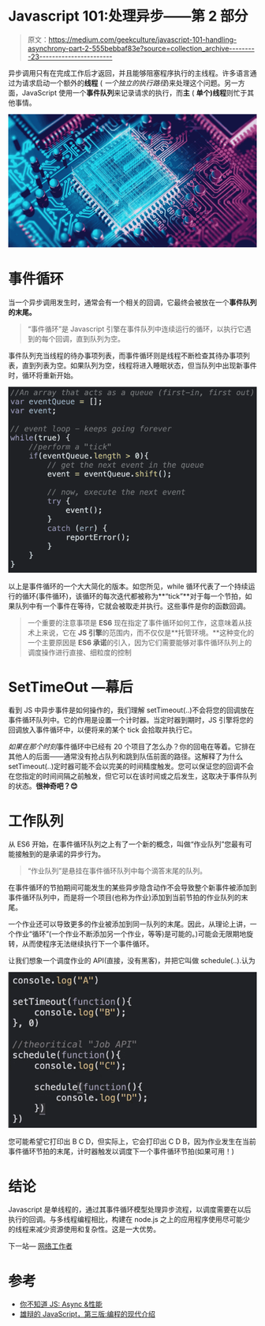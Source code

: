 # Javascript 101:处理异步——第 2 部分

> 原文：<https://medium.com/geekculture/javascript-101-handling-asynchrony-part-2-555bebbaf83e?source=collection_archive---------23----------------------->

异步调用只有在完成工作后才返回，并且能够阻塞程序执行的主线程。许多语言通过为请求启动一个额外的**线程** ( *一个独立的执行路径*)来处理这个问题。另一方面，JavaScript 使用一个**事件队列**来记录请求的执行，而**主** ( **单个)线程**则忙于其他事情。

![](img/bae1c82c651c7c96d6c4ff264bf2aece.png)

# 事件循环

当一个异步调用发生时，通常会有一个相关的回调，它最终会被放在一个**事件队列的末尾。**

> “事件循环”是 Javascript 引擎在事件队列中连续运行的循环，以执行它遇到的每个回调，直到队列为空。

事件队列充当线程的待办事项列表，而事件循环则是线程不断检查其待办事项列表，直到列表为空。如果队列为空，线程将进入睡眠状态，但当队列中出现新事件时，循环将重新开始。

![](img/859700a4f2192125c4e7078c2d67a787.png)

以上是事件循环的一个大大简化的版本。如您所见，while 循环代表了一个持续运行的循环(事件循环)，该循环的每次迭代都被称为**“tick”**对于每一个节拍，如果队列中有一个事件在等待，它就会被取走并执行。这些事件是你的函数回调。

> 一个重要的注意事项是 **ES6** 现在指定了事件循环如何工作，这意味着从技术上来说，它在 **JS 引擎**的范围内，而不仅仅是**托管环境。**这种变化的一个主要原因是 **ES6 承诺**的引入，因为它们需要能够对事件循环队列上的调度操作进行直接、细粒度的控制

# **SetTimeOut —幕后**

看到 JS 中异步事件是如何操作的，我们理解 setTimeout(..)不会将您的回调放在事件循环队列中。它的作用是设置一个计时器。当定时器到期时，JS 引擎将您的回调放入事件循环中，以便将来的某个 tick 会拾取并执行它。

*如果在那个时刻*事件循环中已经有 20 个项目了怎么办？你的回电在等着。它排在其他人的后面——通常没有抢占队列和跳到队伍前面的路径。这解释了为什么 setTimeout(..)定时器可能不会以完美的时间精度触发。您可以保证您的回调不会在您指定的时间间隔之前触发，但它可以在该时间或之后发生，这取决于事件队列的状态。**很神奇吧？😊**

# **工作队列**

从 ES6 开始，在事件循环队列之上有了一个新的概念，叫做“作业队列”您最有可能接触到的是承诺的异步行为。

> “作业队列”是悬挂在事件循环队列中每个滴答末尾的队列。

在事件循环的节拍期间可能发生的某些异步隐含动作不会导致整个新事件被添加到事件循环队列中，而是将一个项目(也称为作业)添加到当前节拍的作业队列的末尾。

一个作业还可以导致更多的作业被添加到同一队列的末尾。因此，从理论上讲，一个作业“循环”(一个作业不断添加另一个作业，等等)是可能的。)可能会无限期地旋转，从而使程序无法继续执行下一个事件循环。

让我们想象一个调度作业的 API(直接，没有黑客)，并把它叫做 schedule(..).认为

![](img/0a114c30a5990ff591058fa0a91e6f33.png)

您可能希望它打印出 B C D，但实际上，它会打印出 C D B，因为作业发生在当前事件循环节拍的末尾，计时器触发以调度下一个事件循环节拍(如果可用！)

# 结论

Javascript 是单线程的，通过其事件循环模型处理异步流程，以调度需要在以后执行的回调。与多线程编程相比，构建在 node.js 之上的应用程序使用尽可能少的线程来减少资源使用和复杂性。这是一大优势。

下一站— [网络工作者](/geekculture/javascript-101-web-workers-1c70bcb4ba90)

# 参考

*   [你不知道 JS: Async &性能](https://www.amazon.ca/You-Dont-Know-JS-Performance/dp/1491904224)
*   [雄辩的 JavaScript，第三版:编程的现代介绍](https://www.amazon.ca/Eloquent-JavaScript-3rd-Introduction-Programming/dp/1593279507/ref=pd_lpo_2?pd_rd_i=1593279507&psc=1)